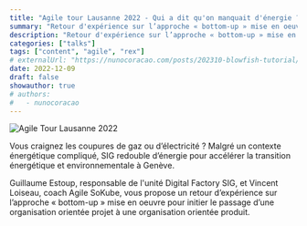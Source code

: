 ```yaml
---
title: "Agile tour Lausanne 2022 - Qui a dit qu'on manquait d'énergie ?"
summary: "Retour d'expérience sur l’approche « bottom-up » mise en oeuvre pour initier le passage d’une organisation orientée projet à une organisation orientée produit."
description: "Retour d'expérience sur l’approche « bottom-up » mise en oeuvre pour initier le passage d’une organisation orientée projet à une organisation orientée produit."
categories: ["talks"]
tags: ["content", "agile", "rex"]
# externalUrl: "https://nunocoracao.com/posts/202310-blowfish-tutorial/"
date: 2022-12-09
draft: false
showauthor: true
# authors:
#   - nunocoracao
---
```


![Agile Tour Lausanne 2022](/img/conference_agile-tour-lausanne_2022-800x450.png)

Vous craignez les coupures de gaz ou d’électricité ? Malgré un contexte énergétique compliqué, SIG redouble d’énergie pour accélérer la transition énergétique et environnementale à Genève.

Guillaume Estoup, responsable de l'unité Digital Factory SIG, et Vincent Loiseau, coach Agile SoKube, vous propose un retour d’expérience sur l’approche « bottom-up » mise en oeuvre pour initier le passage d’une organisation orientée projet à une organisation orientée produit.